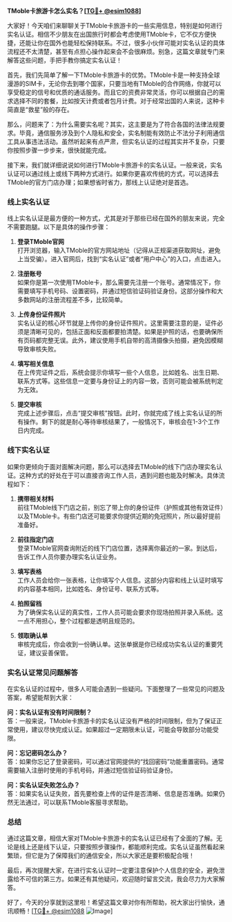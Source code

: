 **TMoble卡旅游卡怎么实名？[[TG💪+ @esim1088](https://t.me/s/esim1088)]**

大家好！今天咱们来聊聊关于TMoble卡旅游卡的一些实用信息，特别是如何进行实名认证。相信不少朋友在出国旅行时都会考虑使用TMoble卡，它不仅方便快捷，还能让你在国外也能轻松保持联系。不过，很多小伙伴可能对实名认证的具体流程还不太清楚，甚至有点担心操作起来会不会很麻烦。别急，这篇文章就专门来解答这些问题，手把手教你搞定实名认证！

首先，我们先简单了解一下TMoble卡旅游卡的优势。TMoble卡是一种支持全球漫游的SIM卡，无论你去到哪个国家，只要当地有TMoble的合作网络，你就可以享受稳定的信号和优质的通话服务。而且它的资费非常灵活，你可以根据自己的需求选择不同的套餐，比如按天计费或者包月计费。对于经常出国的人来说，这种卡简直是“救星”般的存在。

那么，问题来了：为什么需要实名呢？其实，这主要是为了符合各国的法律法规要求。毕竟，通信服务涉及到个人隐私和安全，实名制能有效防止不法分子利用通信工具从事违法活动。虽然听起来有点严肃，但实名认证的过程其实并不复杂，只要你按照步骤一步步来，很快就能完成。

接下来，我们就详细说说如何进行TMoble卡旅游卡的实名认证。一般来说，实名认证可以通过线上或线下两种方式进行。如果你更喜欢传统的方式，可以选择去TMoble的官方门店办理；如果想省时省力，那线上认证绝对是首选。

### **线上实名认证**
线上实名认证是最方便的一种方式，尤其是对于那些已经在国外的朋友来说，完全不需要跑腿。以下是具体的操作步骤：

1. **登录TMoble官网**  
   打开浏览器，输入TMoble的官方网站地址（记得从正规渠道获取网址，避免上当受骗）。进入官网后，找到“实名认证”或者“用户中心”的入口，点击进入。

2. **注册账号**  
   如果你是第一次使用TMoble卡，那么需要先注册一个账号。通常情况下，你需要填写手机号码、设置密码，并通过短信验证码验证身份。这部分操作和大多数网站的注册流程差不多，比较简单。

3. **上传身份证件照片**  
   实名认证的核心环节就是上传你的身份证件照片。这里需要注意的是，证件必须是清晰可见的，包括正面和反面都要拍清楚。如果是护照的话，也要确保所有页码都完整无误。此外，建议使用手机自带的高清摄像头拍摄，避免因模糊导致审核失败。

4. **填写相关信息**  
   在上传完证件之后，系统会提示你填写一些个人信息，比如姓名、出生日期、联系方式等。这些信息一定要与身份证上的内容一致，否则可能会被系统判定为无效。

5. **提交审核**  
   完成上述步骤后，点击“提交审核”按钮。此时，你就完成了线上实名认证的所有操作。剩下的就是耐心等待审核结果了，一般情况下，审核会在1-3个工作日内完成。

### **线下实名认证**
如果你更倾向于面对面解决问题，那么可以选择去TMoble的线下门店办理实名认证。这种方式的好处在于可以直接咨询工作人员，遇到问题也能及时解决。具体流程如下：

1. **携带相关材料**  
   前往TMoble线下门店之前，别忘了带上你的身份证件（护照或其他有效证件）以及TMoble卡。有些门店还可能要求你提供近期的免冠照片，所以最好提前准备好。

2. **前往指定门店**  
   登录TMoble官网查询附近的线下门店位置，选择离你最近的一家。到达后，告诉工作人员你要办理实名认证业务。

3. **填写表格**  
   工作人员会给你一张表格，让你填写个人信息。这部分内容和线上认证时填写的内容基本相同，比如姓名、身份证号、联系方式等。

4. **拍照留档**  
   为了确保实名认证的真实性，工作人员可能会要求你现场拍照并录入系统。这一点不用担心，整个过程都是透明且规范的。

5. **领取确认单**  
   审核完成后，你会收到一份确认单。这张单据是你已经成功实名认证的重要凭证，建议妥善保管。

### **实名认证常见问题解答**

在实名认证的过程中，很多人可能会遇到一些疑问。下面整理了一些常见的问题及答案，希望能帮到大家：

**问：实名认证有没有时间限制？**  
答：一般来说，TMoble卡旅游卡的实名认证没有严格的时间限制，但为了保证正常使用，建议尽快完成认证。如果超过一定期限未认证，可能会导致部分功能受限。

**问：忘记密码怎么办？**  
答：如果你忘记了登录密码，可以通过官网提供的“找回密码”功能重置密码。通常需要输入注册时使用的手机号码，并通过短信验证码验证身份。

**问：实名认证失败怎么办？**  
答：如果实名认证失败，首先要检查上传的证件是否清晰、信息是否准确。如果仍然无法通过，可以联系TMoble客服寻求帮助。

### **总结**
通过这篇文章，相信大家对TMoble卡旅游卡的实名认证已经有了全面的了解。无论是线上还是线下认证，只要按照步骤操作，都能顺利完成。实名认证虽然看起来繁琐，但它是为了保障我们的通信安全，所以大家还是要积极配合哦！

最后，再次提醒大家，在进行实名认证时一定要注意保护个人信息的安全，避免泄露给不可信的第三方。如果还有其他疑问，欢迎随时留言交流，我会尽力为大家解答。

好了，今天的分享就到这里啦！希望这篇文章对你有所帮助，祝大家出行愉快，通讯顺畅！[[TG💪+ @esim1088](https://t.me/s/esim1088) ![Image](https://i.postimg.cc/4NQfJmqS/Snipaste-2025-05-13-00-14-12.png)]